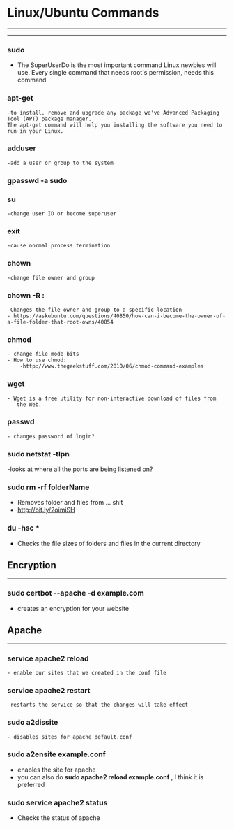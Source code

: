 # Linux/Ubuntu Commands
---------------------------
---------------------------


### sudo
- The SuperUserDo is the most important command Linux newbies will use.
Every single command that needs root's permission, needs this command

### apt-get
	-to install, remove and upgrade any package we've Advanced Packaging Tool (APT) package manager.
	The apt-get command will help you installing the software you need to run in your Linux.

### adduser <insert name>
	-add a user or group to the system

### gpasswd -a <insert user name> sudo

### su <insert user name>
	-change user ID or become superuser

### exit
	-cause normal process termination


### chown
	-change file owner and group

### chown -R <insert name>:<insert group>  <insert location>
	-Changes the file owner and group to a specific location
	- https://askubuntu.com/questions/40850/how-can-i-become-the-owner-of-a-file-folder-that-root-owns/40854

### chmod
	- change file mode bits
	- How to use chmod:
		-http://www.thegeekstuff.com/2010/06/chmod-command-examples

### wget
	- Wget is a free utility for non-interactive download of files from
       the Web.

### passwd
	- changes password of login?

### sudo netstat -tlpn
-looks at where all the ports are being listened on?


### sudo rm -rf folderName
- Removes folder and files from ... shit
- http://bit.ly/2oimiSH   

### du -hsc *
- Checks the file sizes of folders and files in the current directory

## Encryption
---------------------------------
### sudo certbot --apache -d example.com
- creates an encryption for your website


## Apache
---------------------------------

### service apache2 reload
	- enable our sites that we created in the conf file

### service apache2 restart
	-restarts the service so that the changes will take effect

### sudo a2dissite <insert conf file>
	- disables sites for apache default.conf

### sudo a2ensite example.conf
- enables the site for apache
- you can also do **sudo apache2 reload example.conf** ,
I think it is preferred

### sudo service apache2 status
- Checks the status of apache
